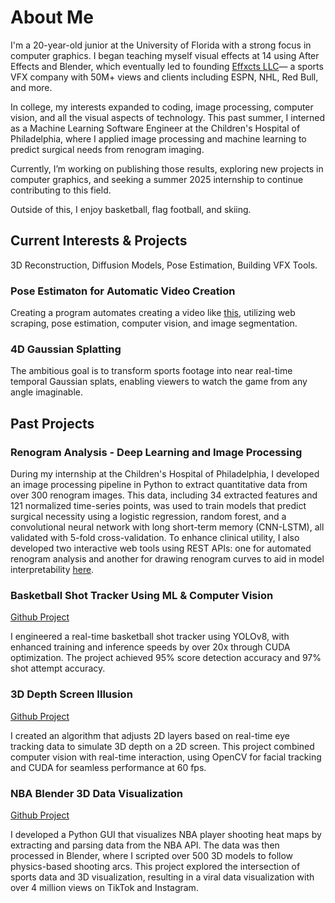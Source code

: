 # About Me

I'm a 20-year-old junior at the University of Florida with a strong focus in computer graphics. I began teaching myself visual effects at 14 using After Effects and Blender, which eventually led to founding <a href="https://www.effxcts.com" target="_blank">Effxcts LLC</a>— a sports VFX company with 50M+ views and clients including ESPN, NHL, Red Bull, and more.

In college, my interests expanded to coding, image processing, computer vision, and all the visual aspects of technology. This past summer, I interned as a Machine Learning Software Engineer at the Children's Hospital of Philadelphia, where I applied image processing and machine learning to predict surgical needs from renogram imaging.

Currently, I’m working on publishing those results, exploring new projects in computer graphics, and seeking a summer 2025 internship to continue contributing to this field.

Outside of this, I enjoy basketball, flag football, and skiing.

## Current Interests & Projects
3D Reconstruction, Diffusion Models, Pose Estimation, Building VFX Tools.

### Pose Estimaton for Automatic Video Creation
Creating a program automates creating a video like <a href="https://x.com/ari_fararooy/status/1604536193227427841" target="_blank">this</a>, utilizing web scraping, pose estimation, computer vision, and image segmentation.

### 4D Gaussian Splatting
The ambitious goal is to transform sports footage into near real-time temporal Gaussian splats, enabling viewers to watch the game from any angle imaginable.

## Past Projects
### Renogram Analysis - Deep Learning and Image Processing
During my internship at the Children's Hospital of Philadelphia, I developed an image processing pipeline in Python to extract quantitative data from over 300 renogram images. This data, including 34 extracted features and 121 normalized time-series points, was used to train models that predict surgical necessity using a logistic regression, random forest, and a convolutional neural network with long short-term memory (CNN-LSTM), all validated with 5-fold cross-validation. To enhance clinical utility, I also developed two interactive web tools using REST APIs: one for automated renogram analysis and another for drawing renogram curves to aid in model interpretability <a href="https://renogram-drawing.onrender.com/" target="_blank">here</a>.


### Basketball Shot Tracker Using ML & Computer Vision
[Github Project](https://github.com/avishah3/AI-Basketball-Shot-Detection-Tracker)

I engineered a real-time basketball shot tracker using YOLOv8, with enhanced training and inference speeds by over 20x through CUDA optimization. The project achieved 95% score detection accuracy and 97% shot attempt accuracy.

### 3D Depth Screen Illusion
[Github Project](https://github.com/avishah3/3D-Screen-Illusion-Using-Webcam)

I created an algorithm that adjusts 2D layers based on real-time eye tracking data to simulate 3D depth on a 2D screen. This project combined computer vision with real-time interaction, using OpenCV for facial tracking and CUDA for seamless performance at 60 fps.

### NBA Blender 3D Data Visualization
[Github Project](https://github.com/avishah3/DSA-final-project)

I developed a Python GUI that visualizes NBA player shooting heat maps by extracting and parsing data from the NBA API. The data was then processed in Blender, where I scripted over 500 3D models to follow physics-based shooting arcs. This project explored the intersection of sports data and 3D visualization, resulting in a viral data visualization with over 4 million views on TikTok and Instagram.

